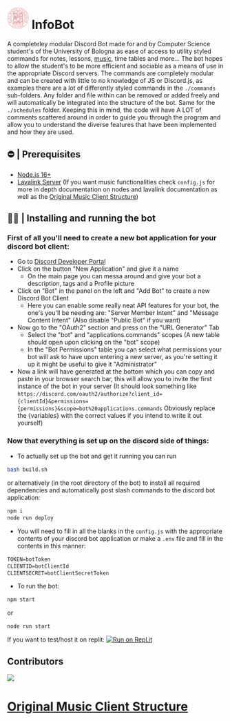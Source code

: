 <h1 align="left"><img src="./assets/Seal_of_the_University_of_Bologna.svg.png" width="50px"> InfoBot </h1>
 
A completeley modular Discord Bot made for and by Computer Science student's of the University of Bologna as ease of access to utility styled commands for notes, lessons, [music](https://github.com/SudhanPlayz/Discord-MusicBot), time tables and more...
The bot hopes to allow the student's to be more efficient and sociable as a means of use in the appropriate Discord servers.
The commands are completely modular and can be created with little to no knowledge of JS or Discord.js, as examples there are a lot of differently styled commands in the `./commands` sub-folders.
Any folder and file within can be removed or added freely and will automatically be integrated into the structure of the bot.
Same for the `./schedules` folder. Keeping this in mind, the code will have A LOT of comments scattered around in order to guide you through the program and allow you to understand the diverse features that have been implemented and how they are used.

## ⛔ | Prerequisites

- [Node.js 16+](https://nodejs.org/en/download/)
- [Lavalink Server](https://github.com/freyacodes/Lavalink) (If you want music functionalities check `config.js` for more in depth documentation on nodes and lavalink documentation as well as the [Original Music Client Structure](https://github.com/SudhanPlayz/Discord-MusicBot/tree/v5))

## 🏃‍♂ | Installing and running the bot

### First of all you'll need to create a new bot application for your discord bot client:
  - Go to [Discord Developer Portal](https://discord.com/developers/applications/)
  - Click on the button "New Application" and give it a name
    - On the main page you can messa around and give your bot a description, tags and a Profile picture
  - Click on "Bot" in the panel on the left and "Add Bot" to create a new Discord Bot Client
    - Here you can enable some really neat API features for your bot, the one's you'll be needing are: "Server Member Intent" and "Message Content Intent" (Also disable "Public Bot" if you want)
  - Now go to the "OAuth2" section and press on the "URL Generator" Tab
    - Select the "bot" and "applications.commands" scopes (A new table should open upon clicking on the "bot" scope)
    - In the "Bot Permissions" table you can select what permissions your bot will ask to have upon entering a new server, as you're setting it up it might be useful to give it "Administrator"
  - Now a link will have generated at the bottom which you can copy and paste in your browser search bar, this will allow you to invite the first instance of the bot in your server
(It should look something like `https://discord.com/oauth2/authorize?client_id={clientId}&permissions={permissions}&scope=bot%20applications.commands` Obviously replace the {variables} with the correct values if you intend to write it out yourself)

### Now that everything is set up on the discord side of things:
  - To actually set up the bot and get it running you can run
```bash
bash build.sh
```
or alternatively (in the root directory of the bot) to install all required dependencies and automatically post slash commands to the discord bot application:
```bash
npm i
node run deploy
``` 
  - You will need to fill in all the blanks in the `config.js` with the appropriate contents of your discord bot application or make a `.env` file and fill in the contents in this manner:
```env
TOKEN=botToken
CLIENTID=botClientId
CLIENTSECRET=botClientSecretToken
```
  - To run the bot:
```bash
npm start
```
or
```bash
node run start
```
If you want to test/host it on replit:
[![Run on Repl.it](https://repl.it/badge/github/csunibo/InfoBot)](https://repl.it/github/csunibo/InfoBot)

## Contributors
<a href = "https://github.com/csunibo/cs-discord-bot/contributors">
  <img src = "https://contributors-img.web.app/image?repo=csunibo/cs-discord-bot"/>
</a>

# [Original Music Client Structure](https://github.com/SudhanPlayz/Discord-MusicBot/tree/v5)
